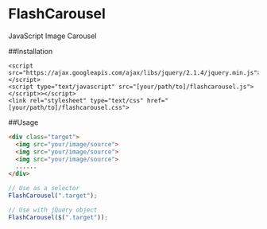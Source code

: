 # FlashCarousel
JavaScript Image Carousel

##Installation
```
<script src="https://ajax.googleapis.com/ajax/libs/jquery/2.1.4/jquery.min.js"></script>
<script type="text/javascript" src="[your/path/to]/flashcarousel.js"></script>></script>
<link rel="stylesheet" type="text/css" href="[your/path/to]/flashcarousel.css">
```

##Usage
```html
<div class="target">
  <img src="your/image/source">
  <img src="your/image/source">
  <img src="your/image/source">
  ......
</div>
```
```javascript
// Use as a selector
FlashCarousel(".target");

// Use with jQuery object
FlashCarousel($(".target"));
```
